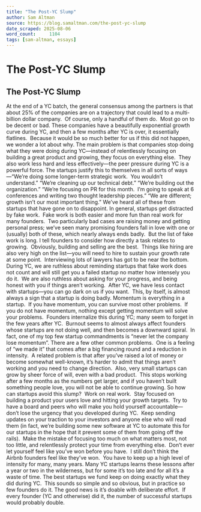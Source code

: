 ```yaml
---
title: "The Post-YC Slump"
author: Sam Altman
source: https://blog.samaltman.com/the-post-yc-slump
date_scraped: 2025-08-06
word_count:     1104
tags: [sam-altman, essays]
---
```


# The Post-YC Slump

## The Post-YC Slump
At the end of a YC batch, the general consensus among the partners is that about 25% of the companies are on a trajectory that could lead to a multi-billion dollar company.  Of course, only a handful of them do.  Most go on to be decent or bad.
These companies have a beautifully exponential growth curve during YC, and then a few months after YC is over, it essentially flatlines.  Because it would be so much better for us if this did not happen, we wonder a lot about why.
The main problem is that companies stop doing what they were doing during YC—instead of relentlessly focusing on building a great product and growing, they focus on everything else.  They also work less hard and less effectively—the peer pressure during YC is a powerful force.
The startups justify this to themselves in all sorts of ways—“We’re doing some longer-term strategic work.  You wouldn’t understand.” “We’re cleaning up our technical debt.” “We’re building out the organization.” “We’re focusing on PR for this month.  I’m going to speak at 6 conferences and writing two thought leadership pieces.” “We are different; growth isn’t our most important thing.” We’ve heard all of these from startups that have gone on to disappoint.
In general, startups get distracted by fake work.  Fake work is both easier and more fun than real work for many founders.  Two particularly bad cases are raising money and getting personal press; we’ve seen many promising founders fall in love with one or (usually) both of these, which nearly always ends badly.  But the list of fake work is long.
I tell founders to consider how directly a task relates to growing.  Obviously, building and selling are the best.  Things like hiring are also very high on the list—you will need to hire to sustain your growth rate at some point.  Interviewing lots of lawyers has got to be near the bottom.
During YC, we are ruthless about reminding startups that fake work does not count and will still get you a failed startup no matter how intensely you do it.  We are also ruthless about asking for your progress, and being honest with you if things aren’t working.  After YC, we have less contact with startups—you can go dark on us if you want.  This, by itself, is almost always a sign that a startup is doing badly.
Momentum is everything in a startup.  If you have momentum, you can survive most other problems.  If you do not have momentum, nothing except getting momentum will solve your problems.  Founders internalize this during YC; many seem to forget in the few years after YC.  Burnout seems to almost always affect founders whose startups are not doing well, and then becomes a downward spiral.  In fact, one of my top few startup commandments is “never let the company lose momentum”.
There are a few other common problems.  One is a feeling of “we made it” that comes after a big financing round and a reduction in intensity.  A related problem is that after you’ve raised a lot of money or become somewhat well-known, it’s harder to admit that things aren’t working and you need to change direction.  Also, very small startups can grow by sheer force of will, even with a bad product.  This stops working after a few months as the numbers get larger, and if you haven’t built something people love, you will not be able to continue growing.
So how can startups avoid this slump?  Work on real work.  Stay focused on building a product your users love and hitting your growth targets.  Try to have a board and peers who will make you hold yourself accountable—don’t lose the urgency that you developed during YC.  Keep sending updates on your traction to your investors and anyone else who will read them (in fact, we’re building some new software at YC to automate this for our startups in the hope that it prevent some of them from going off the rails).  Make the mistake of focusing too much on what matters most, not too little, and relentlessly protect your time from everything else.  Don’t ever let yourself feel like you’ve won before you have.  I still don’t think the Airbnb founders feel like they’ve won.  You have to keep up a high level of intensity for many, many years.
Many YC startups learns these lessons after a year or two in the wilderness, but for some it’s too late and for all it’s a waste of time.
The best startups we fund keep on doing exactly what they did during YC.  This sounds so simple and so obvious, but in practice so few founders do it.
The good news is it’s doable with deliberate effort.  If every founder (YC and otherwise) did it, the number of successful startups would probably double.
